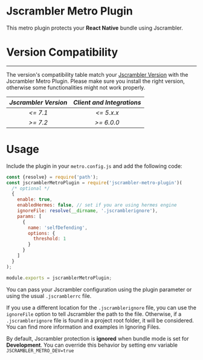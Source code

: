# Jscrambler Metro Plugin

This metro plugin protects your **React Native** bundle using Jscrambler.

# Version Compatibility
------------------------------------------------------------------------------

The version's compatibility table match your [Jscrambler Version](https://app.jscrambler.com/settings) with the Jscrambler Metro Plugin.
Please make sure you install the right version, otherwise some functionalities might not work properly.

| _Jscrambler Version_   |      _Client and Integrations_      |
|:----------:|:-------------:|
| _<= 7.1_ |  _<= 5.x.x_ |
| _\>= 7.2_ |   _\>= 6.0.0_ |

# Usage

Include the plugin in your `metro.config.js` and add the following code:

```js
const {resolve} = require('path');
const jscramblerMetroPlugin = require('jscrambler-metro-plugin')(
  /* optional */
  {
    enable: true,
    enabledHermes: false, // set if you are using hermes engine
    ignoreFile: resolve(__dirname, '.jscramblerignore'),
    params: [
      {
        name: 'selfDefending',
        options: {
          threshold: 1
        }
      }
    ]
  }
);

module.exports = jscramblerMetroPlugin;
```

You can pass your Jscrambler configuration using the plugin parameter or using
the usual `.jscramblerrc` file.

If you use a different location for the `.jscramblerignore` file, you can use the `ignoreFile` option to tell Jscrambler the path to the file.
Otherwise, if a `.jscramblerignore` file is found in a project root folder, it will be considered. You can find more information and examples in Ignoring Files.

By default, Jscrambler protection is **ignored** when bundle mode is set for **Development**. You can override this behavior by setting env variable `JSCRAMBLER_METRO_DEV=true` 

